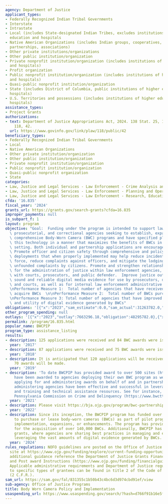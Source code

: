 ```yaml
---
agency: Department of Justice
applicant_types:
- Federally Recognized Indian Tribal Governments
- Interstate
- Intrastate
- Local (includes State-designated Indian Tribes, excludes institutions of higher
  education and hospitals
- Native American Organizations (includes Indian groups, cooperatives, corporations,
  partnerships, associations)
- Other private institutions/organizations
- Other public institution/organization
- Private nonprofit institution/organization (includes institutions of higher education
  and hospitals)
- Profit organization
- Public nonprofit institution/organization (includes institutions of higher education
  and hospitals)
- Quasi-public nonprofit institution/organization
- State (includes District of Columbia, public institutions of higher education and
  hospitals)
- U.S. Territories and possessions (includes institutions of higher education and
  hospitals)
assistance_types:
- Project Grants
authorizations:
- text: Department of Justice Appropriations Act, 2024. 138 Stat. 25, 147. Pub. L.
    118, 42.
  url: https://www.govinfo.gov/link/plaw/118/public/42
beneficiary_types:
- Federally Recognized Indian Tribal Governments
- Local
- Native American Organizations
- Other private institution/organization
- Other public institution/organization
- Private nonprofit institution/organization
- Public nonprofit institution/organization
- Quasi-public nonprofit organization
- State
categories:
- Law, Justice and Legal Services - Law Enforcement - Crime Analysis and Data
- Law, Justice and Legal Services - Law Enforcement - Planning and Operations
- Law, Justice and Legal Services - Law Enforcement - Research, Education, Training
cfda: '16.835'
fiscal_year: '2024'
grants_url: https://grants.gov/search-grants?cfda=16.835
improper_payments: null
is_subpart_f: 1
layout: program
objective: "Goal:  Funding under the program is intended to support law enforcement,\
  \ prosecutorial, and correctional agencies seeking to establish, expand, or enhance\
  \ comprehensive Body-Worn Camera (BWC) programs and have specified plans to implement\
  \ this technology in a manner that maximizes the benefits of BWCs in that agency\
  \ setting. Both individual and partnership applications are encouraged.  \n\nObjectives:\
  \ Promote officer and citizen safety through comprehensive and policy-driven BWC\
  \ deployments that when properly implemented may help reduce incidents of use of\
  \ force, reduce complaints against officers, and mitigate the lodging of false or\
  \ unfounded complaints by citizens. Promote and strengthen relationships and strategies\
  \ for the administration of justice within law enforcement agencies, and in coordination\
  \ with courts, prosecutors, and public defender.  Improve justice outcomes by providing\
  \ sound and reliable digital media evidence for use by prosecutors, defense attorneys,\
  \ and courts, as well as for internal law enforcement administrative proceedings.\n\
  \nPerformance Measure 1:  Total number of agencies that have received funding to\
  \ acquire BWCs  \n\nPerformance Measure 2:  Total number of BWCs purchased per agency\n\
  \nPerformance Measure 3: Total number of agencies that have improved the management\
  \ and utility of digital evidence generated by BWCs"
obligations: '[{"x":"2023","sam_estimate":0.0,"sam_actual":31263782.0,"usa_spending_actual":30982101.0},{"x":"2024","sam_estimate":0.0,"sam_actual":8930000.0,"usa_spending_actual":16146244.43},{"x":"2025","sam_estimate":0.0,"sam_actual":30000000.0,"usa_spending_actual":17672182.9}]'
other_program_spending: null
outlays: '[{"x":"2023","outlay":7663296.18,"obligation":48295782.0},{"x":"2024","outlay":0.0,"obligation":0.0},{"x":"2025","outlay":85860.74,"obligation":17912079.0}]'
permalink: /program/16.835.html
popular_name: BWCPIP
program_type: assistance_listing
results:
- description: 125 applications were received and 84 BWC awards were issued.
  year: '2017'
- description: 87 applications were received and 75 BWC awards were issues.
  year: '2018'
- description: It is anticipated that 120 applications will be received and approximately
    70 awards will be made.
  year: '2019'
- description: 'To date BWCPIP has provided award to over 500 sites (https://www.bwctta.com/bwc-policy-and-implementation-program-sites).  These
    have been awarded to agencies deploying their own BWC program as well as organizations
    applying for and administering awards on behalf of and in partnership with subgrantees.  State
    administering agencies have been effective and successful in leveraging BWC funds
    and training and technical assistance resources. See for instance, Infographic:
    Pennsylvania Commission on Crime and Delinquency (https://www.bwctta.com/infographic-pennsylvania-commission-crime-and-delinquency).'
  year: '2021'
- description: Please visit https://bja.ojp.gov/program/bwc-partnership-program/news.
  year: '2022'
- description: Since its inception, the BWCPIP program has funded over 680 agencies
    to purchase or lease body-worn cameras (BWCs) as part of pilot programs, new large-scale
    implementation, expansions, or enhancements. The program has provided funding
    for the acquisition of over 140,000 BWCs. Additionally, BWCPIP has funded 23 demonstration
    grants, where agencies are sharing best practices in managing and effectively
    leveraging the vast amounts of digital evidence generated by BWCs.
  year: '2024'
rules_regulations: NOFO guidelines are posted on the Office of Justice Programs web
  site at https://www.ojp.gov/funding/explore/current-funding-opportunities.  For
  additional guidance reference the Department of Justice Grants Financial Guide  (https://www.ojp.gov/funding/financialguidedoj/overview)
  and Post award Instructions (https://www.ojp.gov/funding/financialguidedoj/iii-postaward-requirements).
  Applicable administrative requirements and Department of Justice regulations applicable
  to specific types of grantees can be found in title 2 of the Code of Federal Regulations
  (2 C.F.R.).
sam_url: https://sam.gov/fal/831355c1b50b43c4bc6d3d974cbd91ef/view
sub-agency: Office of Justice Programs
title: Body Worn Camera Policy and Implementation
usaspending_url: https://www.usaspending.gov/search/?hash=d766f91b16e5fd82296d64df712d53ca
---
```

